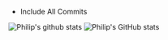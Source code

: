

- Include All Commits

![Philip's github stats](https://github-readme-stats.vercel.app/api?username=Philip-Warren&include_all_commits=true)
![Philip's GitHub stats](https://github-readme-stats.vercel.app/api?username=Philip-Warren&include_all_commits=true)

